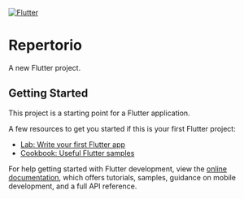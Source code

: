 [![Flutter](https://github.com/ManuelaGripp/repertorio_digital/actions/workflows/main.yml/badge.svg)](https://github.com/ManuelaGripp/repertorio_digital/actions/workflows/main.yml)
# Repertorio

A new Flutter project.

## Getting Started

This project is a starting point for a Flutter application.

A few resources to get you started if this is your first Flutter project:

- [Lab: Write your first Flutter app](https://docs.flutter.dev/get-started/codelab)
- [Cookbook: Useful Flutter samples](https://docs.flutter.dev/cookbook)

For help getting started with Flutter development, view the
[online documentation](https://docs.flutter.dev/), which offers tutorials,
samples, guidance on mobile development, and a full API reference.
